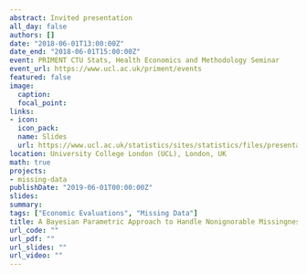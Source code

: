 ```yaml
---
abstract: Invited presentation
all_day: false
authors: []
date: "2018-06-01T13:00:00Z"
date_end: "2018-06-01T15:00:00Z"
event: PRIMENT CTU Stats, Health Economics and Methodology Seminar
event_url: https://www.ucl.ac.uk/priment/events
featured: false
image:
  caption: 
  focal_point: 
links:
- icon: 
  icon_pack: 
  name: Slides
  url: https://www.ucl.ac.uk/statistics/sites/statistics/files/presentation_priment_1.pdf
location: University College London (UCL), London, UK
math: true
projects:
- missing-data
publishDate: "2019-06-01T00:00:00Z"
slides: 
summary: 
tags: ["Economic Evaluations", "Missing Data"]
title: A Bayesian Parametric Approach to Handle Nonignorable Missingness in Economic Evaluations
url_code: ""
url_pdf: ""
url_slides: ""
url_video: ""
---
```





